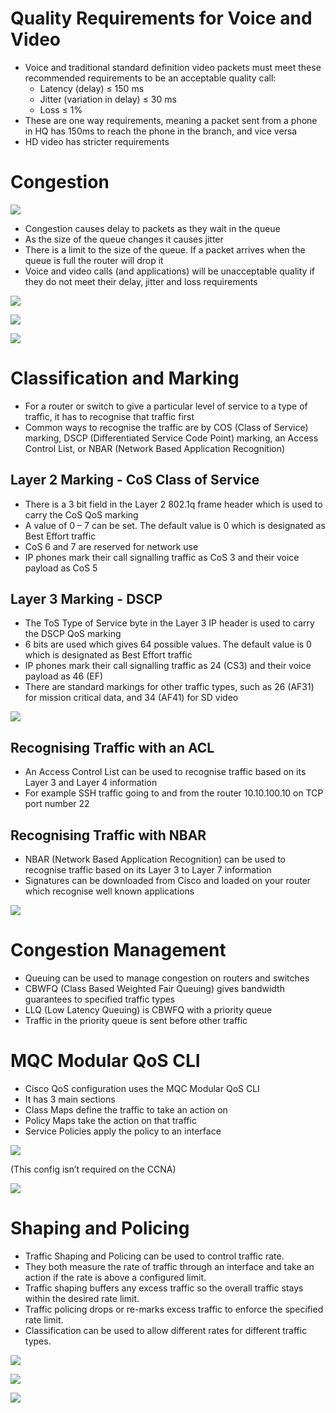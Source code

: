 ﻿
# **Quality Requirements for Voice and Video**
- Voice and traditional standard definition video packets must meet these recommended requirements to be an acceptable quality call:
  - Latency (delay) ≤ 150 ms
  - Jitter (variation in delay) ≤ 30 ms
  - Loss ≤ 1%
- These are one way requirements, meaning a packet sent from a phone in HQ has 150ms to reach the phone in the branch, and vice versa
- HD video has stricter requirements

# **Congestion**
![](images/QoS/Aspose.Words.c93951a8-85a0-466a-9c04-718f77678a03.001.png)

- Congestion causes delay to packets as they wait in the queue
- As the size of the queue changes it causes jitter
- There is a limit to the size of the queue. If a packet arrives when the queue is full the router will drop it
- Voice and video calls (and applications) will be unacceptable quality if they do not meet their delay, jitter and loss requirements

![](images/QoS/Aspose.Words.c93951a8-85a0-466a-9c04-718f77678a03.002.png)

![](images/QoS/Aspose.Words.c93951a8-85a0-466a-9c04-718f77678a03.003.png)

![](images/QoS/Aspose.Words.c93951a8-85a0-466a-9c04-718f77678a03.004.png)


# **Classification and Marking**
- For a  router or switch to give a particular level of service to a type of traffic, it has to recognise that traffic first
- Common ways to recognise the traffic are by COS (Class of Service) marking, DSCP (Differentiated Service Code Point) marking, an Access Control List, or NBAR (Network Based Application Recognition)

## **Layer 2 Marking - CoS Class of Service**
- There is a 3 bit field in the Layer 2 802.1q frame header which is used to carry the CoS QoS marking
- A value of 0 – 7 can be set. The default value is 0 which is designated as Best Effort traffic
- CoS 6 and 7 are reserved for network use
- IP phones mark their call signalling traffic as CoS 3 and their voice payload as CoS 5
## **Layer 3 Marking - DSCP**
- The ToS Type of Service byte in the Layer 3 IP header is used to carry the DSCP QoS marking
- 6 bits are used which gives 64 possible values. The default value is 0 which is designated as Best Effort traffic
- IP phones mark their call signalling traffic as 24 (CS3) and their voice payload as 46 (EF)
- There are standard markings for other traffic types, such as 26 (AF31) for mission critical data, and 34 (AF41) for SD video

![](images/QoS/Aspose.Words.c93951a8-85a0-466a-9c04-718f77678a03.005.png)

## **Recognising Traffic with an ACL**
- An Access Control List can be used to recognise traffic based on its Layer 3 and Layer 4 information
- For example SSH traffic going to and from the router 10.10.100.10 on TCP port number 22

## Recognising Traffic with NBAR
- NBAR (Network Based Application Recognition) can be used to recognise traffic based on its Layer 3 to Layer 7 information
- Signatures can be downloaded from Cisco and loaded on your router which recognise well known applications

![](images/QoS/Aspose.Words.c93951a8-85a0-466a-9c04-718f77678a03.006.png)



# **Congestion Management**
- Queuing can be used to manage congestion on routers and switches
- CBWFQ (Class Based Weighted Fair Queuing) gives bandwidth guarantees to specified traffic types
- LLQ (Low Latency Queuing) is CBWFQ with a priority queue
- Traffic in the priority queue is sent before other traffic

# **MQC Modular QoS CLI**
- Cisco QoS configuration uses the MQC Modular QoS CLI
- It has 3 main sections
- Class Maps define the traffic to take an action on
- Policy Maps take the action on that traffic
- Service Policies apply the policy to an interface

![](images/QoS/Aspose.Words.c93951a8-85a0-466a-9c04-718f77678a03.007.png)

(This config isn’t required on the CCNA)

![](images/QoS/Aspose.Words.c93951a8-85a0-466a-9c04-718f77678a03.008.png)


# **Shaping and Policing**
- Traffic Shaping and Policing can be used to control traffic rate.
- They both measure the rate of traffic through an interface and take an action if the rate is above a configured limit.
- Traffic shaping buffers any excess traffic so the overall traffic stays within the desired rate limit.
- Traffic policing drops or re-marks excess traffic to enforce the specified rate limit.
- Classification can be used to allow different rates for different traffic types.

![](images/QoS/Aspose.Words.c93951a8-85a0-466a-9c04-718f77678a03.009.png)

![](images/QoS/Aspose.Words.c93951a8-85a0-466a-9c04-718f77678a03.010.png)

![](images/QoS/Aspose.Words.c93951a8-85a0-466a-9c04-718f77678a03.004.png)
